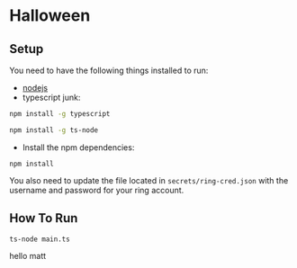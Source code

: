 # Halloween

## Setup
You need to have the following things installed to run:
* [nodejs](https://nodejs.org/en/)
* typescript junk:
```bash
npm install -g typescript

npm install -g ts-node
```
* Install the npm dependencies:
```
npm install
```

You also need to update the file located in ```secrets/ring-cred.json``` with the username and password for your ring account.

## How To Run
```
ts-node main.ts
```

hello matt

